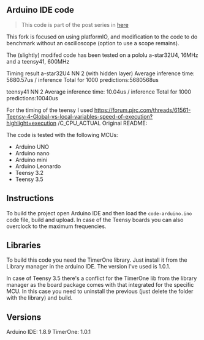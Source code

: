 Arduino IDE code
----

> This code is part of the post series in [here](https://www.stupid-projects.com/posts/machine-learning-on-embedded-part-1/)

This fork is focused on using platformIO, and modification to the code to do benchmark without an oscilloscope (option to use a scope remains).

The (slightly) modifed code has been tested on a pololu a-star32U4, 16MHz and a teensy41, 600MHz

Timing result 
a-star32U4
NN 2 (with hidden layer)
Average inference time: 5680.57us / inference
Total for 1000 predictions:5680568us

teensy41
NN 2
Average inference time: 10.04us / inference
Total for 1000 predictions:10040us

For the timing of the teensy I used 
https://forum.pjrc.com/threads/61561-Teensy-4-Global-vs-local-variables-speed-of-execution?highlight=execution
/C_CPU_ACTUAL
Original README:

The code is tested with the following MCUs:

* Arduino UNO
* Arduino nano
* Arduino mini
* Arduino Leonardo
* Teensy 3.2
* Teensy 3.5

## Instructions
To build the project open Arduino IDE and then load the `code-arduino.ino`
code file, build and upload. In case of the Teensy boards you can also
overclock to the maximum frequencies.

## Libraries
To build this code you need the TimerOne library. Just install it from
the Library manager in the arduino IDE. The version I've used is 1.0.1.

In case of Teensy 3.5 there's a conflict for the TimerOne lib from the
library manager as the board package comes with that integrated for the
specific MCU. In this case you need to uninstall the previous (just delete
the folder with the library) and build.

## Versions
Arduino IDE: 1.8.9
TimerOne: 1.0.1
